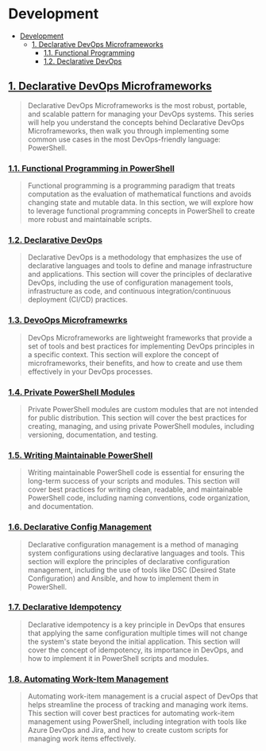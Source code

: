 # Development

- [Development](#development)
  - [1. Declarative DevOps Microframeworks](#1-declarative-devops-microframeworks)
    - [1.1. Functional Programming](#11-functional-programming)
    - [1.2. Declarative DevOps](#12-declarative-devops)
[](#-writing-main)

## [1. Declarative DevOps Microframeworks](Knowledge/PowerShell/01_Development/Declarative%20DevOps%20Microframeworks.md)
> Declarative DevOps Microframeworks is the most robust, portable, and scalable pattern for managing your DevOps systems. This series will help you understand the concepts behind Declarative DevOps Microframeworks, then walk you through implementing some common use cases in the most DevOps-friendly language: PowerShell.

### [1.1. Functional Programming in PowerShell](Knowledge/PowerShell/01_Development/01_Functional%20Programming%20in%20PowerShell.md)
> Functional programming is a programming paradigm that treats computation as the evaluation of mathematical functions and avoids changing state and mutable data. In this section, we will explore how to leverage functional programming concepts in PowerShell to create more robust and maintainable scripts.

### [1.2. Declarative DevOps](Knowledge/PowerShell/01_Development/02_Declarative%20DevOps.md)
> Declarative DevOps is a methodology that emphasizes the use of declarative languages and tools to define and manage infrastructure and applications. This section will cover the principles of declarative DevOps, including the use of configuration management tools, infrastructure as code, and continuous integration/continuous deployment (CI/CD) practices.

### [1.3. DevoOps Microframewrks](Knowledge/PowerShell/01_Development/03_Declarative%20DevOps%20Microframeworks.md)
> DevOps Microframeworks are lightweight frameworks that provide a set of tools and best practices for implementing DevOps principles in a specific context. This section will explore the concept of microframeworks, their benefits, and how to create and use them effectively in your DevOps processes.

### [1.4. Private PowerShell Modules](Knowledge/PowerShell/01_Development/04_Private%20PowerShell%20Modules.md)
> Private PowerShell modules are custom modules that are not intended for public distribution. This section will cover the best practices for creating, managing, and using private PowerShell modules, including versioning, documentation, and testing.

### [1.5. Writing Maintainable PowerShell](Knowledge/PowerShell/01_Development/05_Writing%20Maintainable%20PowerShell.md)
> Writing maintainable PowerShell code is essential for ensuring the long-term success of your scripts and modules. This section will cover best practices for writing clean, readable, and maintainable PowerShell code, including naming conventions, code organization, and documentation.

### [1.6. Declarative Config Management](Knowledge/PowerShell/01_Development/06_Declarative%20Config%20Management.md)
> Declarative configuration management is a method of managing system configurations using declarative languages and tools. This section will explore the principles of declarative configuration management, including the use of tools like DSC (Desired State Configuration) and Ansible, and how to implement them in PowerShell.

### [1.7. Declarative Idempotency](Knowledge/PowerShell/01_Development/07_Declarative%20Idempotency.md)
> Declarative idempotency is a key principle in DevOps that ensures that applying the same configuration multiple times will not change the system's state beyond the initial application. This section will cover the concept of idempotency, its importance in DevOps, and how to implement it in PowerShell scripts and modules.

### [1.8. Automating Work-Item Management](Knowledge/PowerShell/01_Development/08_Automating%20Work-Item%20Management.md)
> Automating work-item management is a crucial aspect of DevOps that helps streamline the process of tracking and managing work items. This section will cover best practices for automating work-item management using PowerShell, including integration with tools like Azure DevOps and Jira, and how to create custom scripts for managing work items effectively.

